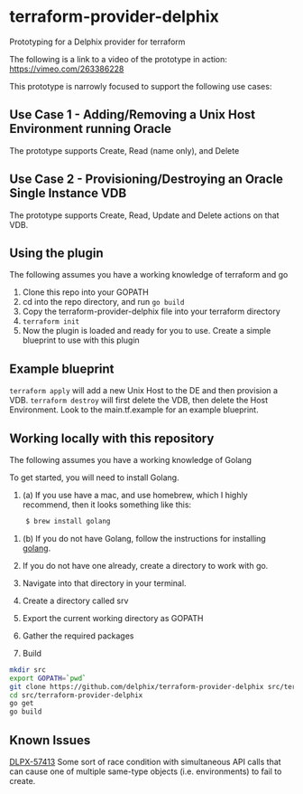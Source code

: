 # terraform-provider-delphix
Prototyping for a Delphix provider for terraform

The following is a link to a video of the prototype in action: 
https://vimeo.com/263386228

This prototype is narrowly focused to support the following use cases:

## Use Case 1 - Adding/Removing a Unix Host Environment running Oracle
The prototype supports Create, Read (name only), and Delete

## Use Case 2 - Provisioning/Destroying an Oracle Single Instance VDB
The prototype supports Create, Read, Update and Delete actions on that VDB.

## Using the plugin
The following assumes you have a working knowledge of terraform and go

1. Clone this repo into your GOPATH
2. cd into the repo directory, and run ```go build```
3. Copy the terraform-provider-delphix file into your terraform directory
4. ```terraform init```
5. Now the plugin is loaded and ready for you to use. Create a simple blueprint to use with this plugin

## Example blueprint
```terraform apply``` will add a new Unix Host to the DE and then provision a VDB.
```terraform destroy``` will first delete the VDB, then delete the Host Environment.
Look to the main.tf.example for an example blueprint.

## Working locally with this repository
The following assumes you have a working knowledge of Golang

To get started, you will need to install Golang.

1. (a) If you use have a mac, and use homebrew, which I highly recommend, then it looks something like this:

```bash
	$ brew install golang
```

1. (b) If you do not have Golang, follow the instructions for installing
<a href="https://golang.org/dl">golang</a>.

2. If you do not have one already, create a directory to work with go.
3. Navigate into that directory in your terminal.
4. Create a directory called srv
5. Export the current working directory as GOPATH
6. Gather the required packages
7. Build
```bash
mkdir src
export GOPATH=`pwd`
git clone https://github.com/delphix/terraform-provider-delphix src/terraform-provider-delphix
cd src/terraform-provider-delphix
go get
go build
```
## Known Issues
<a href="https://jira.delphix.com/browse/DLPX-57413" target="_blank">DLPX-57413</a>
Some sort of race condition with simultaneous API calls that can cause one of multiple same-type objects (i.e. environments) to fail to create.
